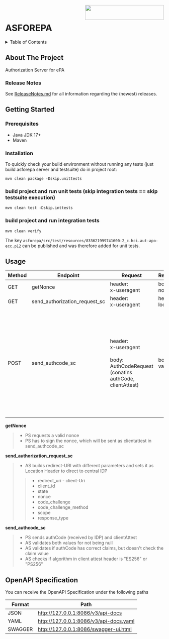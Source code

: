<img align="right" width="250" height="47" src="Gematik_Logo_Flag_With_Background.png"/> <br/> 

# ASFOREPA

<details>
  <summary>Table of Contents</summary>
  <ol>
    <li>
      <a href="#about-the-project">About The Project</a>
       <ul>
        <li><a href="#release-notes">Release Notes</a></li>
      </ul>
	</li>
    <li>
      <a href="#getting-started">Getting Started</a>
      <ul>
        <li><a href="#prerequisites">Prerequisites</a></li>
        <li><a href="#installation">Installation</a></li>
      </ul>
    </li>
    <li><a href="#usage">Usage</a></li>
  </ol>
</details>

## About The Project

Authorization Server for ePA

### Release Notes

See [ReleaseNotes.md](./ReleaseNotes.md) for all information regarding the (newest) releases.

## Getting Started

### Prerequisites

- Java JDK 17+
- Maven

### Installation

To quickly check your build environment without running any tests (just build asforepa server and
testsuite) do in
project root:

`mvn clean package -Dskip.unittests`

### build project and run unit tests (skip integration tests == skip testsuite execution)

`mvn clean test -Dskip.inttests`

### build project and run integration tests

`mvn clean verify`

The key `asforepa/src/test/resources/833621999741600-2_c.hci.aut-apo-ecc.p12` can be published and
was
therefore added for unit tests.

## Usage

| Method | Endpoint                      | Request                                                                                                  | Response         | Validation                                                                                                                                                                                              |
|--------|-------------------------------|----------------------------------------------------------------------------------------------------------|------------------|---------------------------------------------------------------------------------------------------------------------------------------------------------------------------------------------------------|
| GET    | getNonce                      | header: </br> x-useragent                                                                                | body: nonce      | -                                                                                                                                                                                                       |
| GET    | send_authorization_request_sc | header: </br> x-useragent                                                                                | header: location | -                                                                                                                                                                                                       |
| POST   | send_authcode_sc              | header: </br> x-useragent </br> </br> body:<br/> AuthCodeRequest <br/> (conatins authCode, clientAttest) | body: vau-np     | *authCode:* <br/> + not null <br/> + all header claims correct <br/> - no validation of the claim value <br/> <br/> *clientAttest:* <br/> + not null <br/> + iat and exp </br> + checks algorithm value |

**getNonce**
> - PS requests a valid nonce
> - PS has to sign the nonce, which will be sent as clientattest in send_authcode_sc


**send_authorization_request_sc**
> - AS builds redirect-URI with different parameters and sets it as Location Header to direct to
    central IDP
> > - redirect_uri - client-Uri
> > - client_id
> > - state
> > - nonce
> > - code_challenge
> > - code_challenge_method
> > - scope
> > - response_type

**send_authcode_sc**
> - PS sends authCode (received by IDP) and clientAttest
> - AS validates both values for not being null
> - AS validates if authCode has correct claims, but doesn't check the claim value
> - AS checks if algorithm in client attest header is "ES256" or "PS256"

## OpenAPI Specification

You can receive the OpenAPI Specification under the following paths

| Format  | Path                                   |
|---------|----------------------------------------|
| JSON    | http://127.0.0.1:8086/v3/api-docs      |
| YAML    | http://127.0.0.1:8086/v3/api-docs.yaml |
| SWAGGER | http://127.0.0.1:8086/swagger-ui.html  |